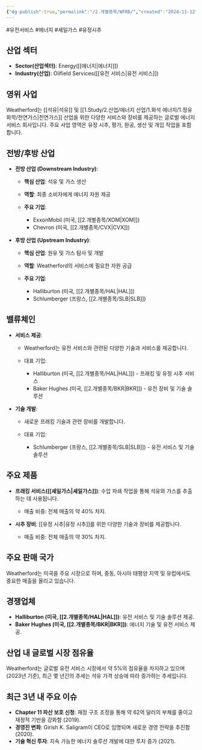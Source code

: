 ```yaml
---
{"dg-publish":true,"permalink":"/2.개별종목/WFRD/","created":"2024-11-12T09:57:03.824+09:00","updated":"2025-06-03T20:06:02.113+09:00"}
---
```


#유전서비스 #에너지 #셰일가스 #유정시추 

## 산업 섹터

- **Sector(산업섹터)**: Energy([[에너지\|에너지]])
- **Industry(산업)**: Oilfield Services([[유전 서비스\|유전 서비스]])

## 영위 사업

Weatherford는 [[석유\|석유]] 및 [[1.Study/2.산업/에너지 산업/1.화석 에너지/1.정유화학/천연가스\|천연가스]] 산업을 위한 다양한 서비스와 장비를 제공하는 글로벌 에너지 서비스 회사입니다. 주요 사업 영역은 유정 시추, 평가, 완공, 생산 및 개입 작업을 포함합니다.

## 전방/후방 산업

- **전방 산업 (Downstream Industry)**:
    
    - **핵심 산업**: 석유 및 가스 생산
    - **역할**: 최종 소비자에게 에너지 자원 제공
    - **주요 기업**:
        
        - ExxonMobil (미국, [[2.개별종목/XOM\|XOM]])
        - Chevron (미국, [[2.개별종목/CVX\|CVX]])
        
    
- **후방 산업 (Upstream Industry)**:
    
    - **핵심 산업**: 원유 및 가스 탐사 및 개발
    - **역할**: Weatherford의 서비스에 필요한 자원 공급
    - **주요 기업**:
        
        - Halliburton (미국, [[2.개별종목/HAL\|HAL]])
        - Schlumberger (프랑스, [[2.개별종목/SLB\|SLB]])
        
    

## 밸류체인

- **서비스 제공**:
    
    - Weatherford는 유전 서비스와 관련된 다양한 기술과 서비스를 제공합니다.
    - 대표 기업:
        
        - Halliburton (미국, [[2.개별종목/HAL\|HAL]]) - 프래킹 및 유정 시추 서비스
        - Baker Hughes (미국, [[2.개별종목/BKR\|BKR]]) - 유전 장비 및 기술 솔루션
        
    
- **기술 개발**:
    
    - 새로운 프래킹 기술과 관련 장비를 개발합니다.
    - 대표 기업:
        
        - Schlumberger (프랑스, [[2.개별종목/SLB\|SLB]]) - 유전 서비스 및 기술 솔루션
        
    

## 주요 제품

- **프래킹 서비스([[셰일가스\|셰일가스]])**: 수압 파쇄 작업을 통해 석유와 가스를 추출하는 데 사용됩니다.
    
    - 매출 비중: 전체 매출의 약 40% 차지.
    
- **시추 장비**: [[유정 시추\|유정 시추]]를 위한 다양한 기술과 장비를 제공합니다.
    
    - 매출 비중: 전체 매출의 약 30% 차지.
    

## 주요 판매 국가

Weatherford는 미국을 주요 시장으로 하며, 중동, 아시아 태평양 지역 및 유럽에서도 중요한 매출을 올리고 있습니다.

## 경쟁업체

- **Halliburton (미국, [[2.개별종목/HAL\|HAL]])**: 유전 서비스 및 기술 솔루션 제공.
- **Baker Hughes (미국, [[2.개별종목/BKR\|BKR]])**: 에너지 기술 및 유전 서비스 제공.

## 산업 내 글로벌 시장 점유율

Weatherford는 글로벌 유전 서비스 시장에서 약 5%의 점유율을 차지하고 있으며(2023년 기준), 최근 몇 년간의 추세는 석유 가격 상승에 따라 증가하는 추세입니다.

## 최근 3년 내 주요 이슈

- **Chapter 11 파산 보호 신청**: 재정 구조 조정을 통해 약 62억 달러의 부채를 줄이고 재정적 기반을 강화함 (2019).
- **경영진 변화**: Girish K. Saligram이 CEO로 임명되며 새로운 경영 전략을 추진함 (2020).
- **기술 혁신 투자**: 지속 가능한 에너지 솔루션 개발에 대한 투자 증가 (2021).